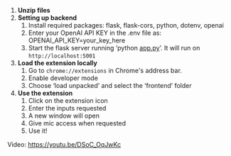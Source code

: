 1. **Unzip files**
2. **Setting up backend**
    1. Install required packages: flask, flask-cors, python, dotenv, openai
    2. Enter your OpenAI API KEY in the .env file as: OPENAI_API_KEY=your_key_here
    3. Start the flask server running ‘python [app.py](http://app.py/)’. It will run on `http://localhost:5001`
3. **Load the extension locally**
    1. Go to `chrome://extensions` in Chrome's address bar.
    2. Enable developer mode
    3. Choose ‘load unpacked’ and select the ‘frontend’ folder 
4. **Use the extension** 
    1. Click on the extension icon
    2. Enter the inputs requested
    3. A new window will open
    4. Give mic access when requested
    5. Use it!

Video: https://youtu.be/DSoC_OqJwKc